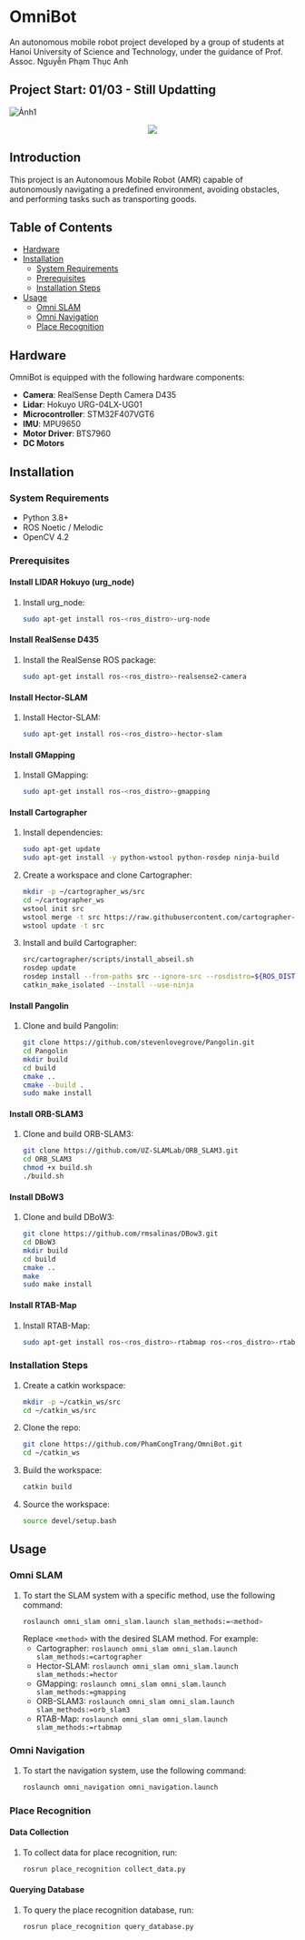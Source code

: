 # OmniBot
An autonomous mobile robot project developed by a group of students at Hanoi University of Science and Technology, under the guidance of Prof. Assoc. Nguyễn Phạm Thục Anh
## Project Start: 01/03 - Still Updatting
![Ảnh1](https://github.com/PhamCongTrang/OmniBot/assets/88698811/e2daff82-4260-48b0-b4f7-3e36c6ec1a62)

<div align = "center"> 
  <img src = "https://github.com/PhamCongTrang/OmniBot/assets/88698811/68dff2fb-db69-4e3a-815b-30f0fa90dd1c">
</div>

## Introduction
This project is an Autonomous Mobile Robot (AMR) capable of autonomously navigating a predefined environment, avoiding obstacles, and performing tasks such as transporting goods.

## Table of Contents
- [Hardware](#hardware)
- [Installation](#installation)
  - [System Requirements](#system-requirements)
  - [Prerequisites](#prerequisites)
  - [Installation Steps](#installation-steps)
- [Usage](#usage)
  - [Omni SLAM](#omni-slam)
  - [Omni Navigation](#omni-navigation)
  - [Place Recognition](#place-recognition)

## Hardware
OmniBot is equipped with the following hardware components:
- **Camera**: RealSense Depth Camera D435
- **Lidar**: Hokuyo URG-04LX-UG01
- **Microcontroller**: STM32F407VGT6
- **IMU**: MPU9650
- **Motor Driver**: BTS7960
- **DC Motors**

## Installation
### System Requirements
- Python 3.8+
- ROS Noetic / Melodic
- OpenCV 4.2

### Prerequisites
#### Install LIDAR Hokuyo (urg_node)
1. Install urg_node:
    ```bash
    sudo apt-get install ros-<ros_distro>-urg-node
    ```

#### Install RealSense D435
1. Install the RealSense ROS package:
    ```bash
    sudo apt-get install ros-<ros_distro>-realsense2-camera
    ```
#### Install Hector-SLAM
1. Install Hector-SLAM:
    ```bash
    sudo apt-get install ros-<ros_distro>-hector-slam
    ```

#### Install GMapping
1. Install GMapping:
    ```bash
    sudo apt-get install ros-<ros_distro>-gmapping
    ```

#### Install Cartographer
1. Install dependencies:
    ```bash
    sudo apt-get update
    sudo apt-get install -y python-wstool python-rosdep ninja-build
    ```
2. Create a workspace and clone Cartographer:
    ```bash
    mkdir -p ~/cartographer_ws/src
    cd ~/cartographer_ws
    wstool init src
    wstool merge -t src https://raw.githubusercontent.com/cartographer-project/cartographer_ros/master/cartographer_ros.rosinstall
    wstool update -t src
    ```
3. Install and build Cartographer:
    ```bash
    src/cartographer/scripts/install_abseil.sh
    rosdep update
    rosdep install --from-paths src --ignore-src --rosdistro=${ROS_DISTRO} -y
    catkin_make_isolated --install --use-ninja
    ```

#### Install Pangolin
1. Clone and build Pangolin:
    ```bash
    git clone https://github.com/stevenlovegrove/Pangolin.git
    cd Pangolin
    mkdir build
    cd build
    cmake ..
    cmake --build .
    sudo make install
    ```

#### Install ORB-SLAM3
1. Clone and build ORB-SLAM3:
    ```bash
    git clone https://github.com/UZ-SLAMLab/ORB_SLAM3.git
    cd ORB_SLAM3
    chmod +x build.sh
    ./build.sh
    ```

#### Install DBoW3
1. Clone and build DBoW3:
    ```bash
    git clone https://github.com/rmsalinas/DBow3.git
    cd DBoW3
    mkdir build
    cd build
    cmake ..
    make
    sudo make install
    ```
#### Install RTAB-Map
1. Install RTAB-Map:
    ```bash
    sudo apt-get install ros-<ros_distro>-rtabmap ros-<ros_distro>-rtabmap-ros
    ```
### Installation Steps
1. Create a catkin workspace:
    ```bash
    mkdir -p ~/catkin_ws/src
    cd ~/catkin_ws/src
    ```
2. Clone the repo:
    ```bash
    git clone https://github.com/PhamCongTrang/OmniBot.git
    cd ~/catkin_ws
    ```
3. Build the workspace:
    ```bash
    catkin build
    ```
4. Source the workspace:
    ```bash
    source devel/setup.bash
    ```

## Usage
### Omni SLAM
1. To start the SLAM system with a specific method, use the following command:
    ```bash
    roslaunch omni_slam omni_slam.launch slam_methods:=<method>
    ```
    Replace `<method>` with the desired SLAM method. For example:
    - Cartographer: `roslaunch omni_slam omni_slam.launch slam_methods:=cartographer`
    - Hector-SLAM: `roslaunch omni_slam omni_slam.launch slam_methods:=hector`
    - GMapping: `roslaunch omni_slam omni_slam.launch slam_methods:=gmapping`
    - ORB-SLAM3: `roslaunch omni_slam omni_slam.launch slam_methods:=orb_slam3`
    - RTAB-Map: `roslaunch omni_slam omni_slam.launch slam_methods:=rtabmap`

### Omni Navigation
1. To start the navigation system, use the following command:
    ```bash
    roslaunch omni_navigation omni_navigation.launch
    ```
### Place Recognition
#### Data Collection
1. To collect data for place recognition, run:
    ```bash
    rosrun place_recognition collect_data.py
    ```
    
#### Querying Database
1. To query the place recognition database, run:
    ```bash
    rosrun place_recognition query_database.py
    ```



